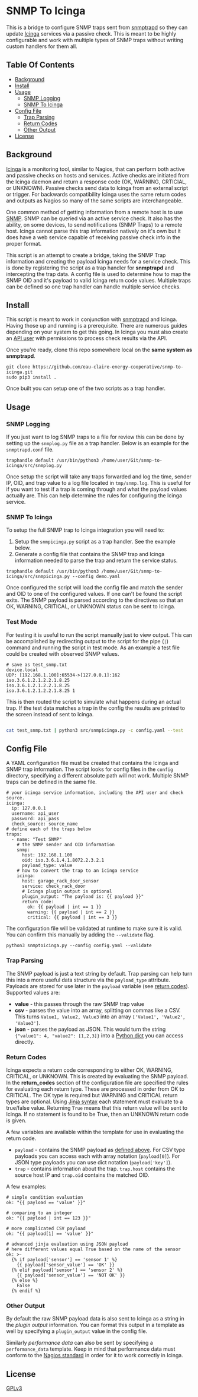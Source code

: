 # SNMP To Icinga

This is a bridge to configure SNMP traps sent from [snmptrapd](https://net-snmp.sourceforge.io/docs/man/snmptrapd.html) so they can update [Icinga](https://icinga.com/) services via a passive check. This is meant to be highly configurable and work with multiple types of SNMP traps without writing custom handlers for them all.

## Table Of Contents

- [Background](#background)
- [Install](#install)
- [Usage](#usage)
  - [SNMP Logging](#snmp-logging)
  - [SNMP To Icinga](#snmp-to-icinga)
- [Config File](#config-file)
  - [Trap Parsing](#trap-parsing)
  - [Return Codes](#return-codes)
  - [Other Output](#other-output)
- [License](#license)

## Background

[Icinga](https://icinga.com/) is a monitoring tool, similar to Nagios, that can perform both active and passive checks on hosts and services. Active checks are initiated from the Icinga daemon and return a response code (OK, WARNING, CRTICIAL, or UNKNOWN). Passive checks send data to Icinga from an external script or trigger. For backwards compatibility Icinga uses the same return codes and outputs as Nagios so many of the same scripts are interchangeable.

One common method of getting information from a remote host is to use [SNMP](https://en.wikipedia.org/wiki/Simple_Network_Management_Protocol). SNMP can be queried via an active service check. It also has the ability, on some devices, to send notifications (SNMP Traps) to a remote host. Icinga cannot parse this trap information natively on it's own but it does have a web service capable of receiving passive check info in the proper format.

This script is an attempt to create a bridge, taking the SNMP Trap information and creating the payload Icinga needs for a service check. This is done by registering the script as a trap handler for __snmptrapd__ and intercepting the trap data. A config file is used to determine how to map the SNMP OID and it's payload to valid Icinga return code values. Multiple traps can be defined so one trap handler can handle multiple service checks.

## Install

This script is meant to work in conjunction with [snmptrapd](https://net-snmp.sourceforge.io/docs/man/snmptrapd.html) and Icinga. Having those up and running is a prerequisite. There are numerous guides depending on your system to get this going. In Icinga you must also create an [API user](https://icinga.com/docs/icinga-2/latest/doc/09-object-types/#apiuser) with permissions to process check results via the API.

Once you're ready, clone this repo somewhere local on the __same system as snmptrapd__.

```
git clone https://github.com/eau-claire-energy-cooperative/snmp-to-icinga.git
sudo pip3 install .

```

Once built you can setup one of the two scripts as a trap handler.

## Usage

### SNMP Logging

If you just want to log SNMP traps to a file for review this can be done by setting up the `snmplog.py` file as a trap handler. Below is an example for the `snmptrapd.conf` file.

```
traphandle default /usr/bin/python3 /home/user/Git/snmp-to-icinga/src/snmplog.py
```

Once setup the script will take any traps forwarded and log the time, sender IP, OID, and trap value to a log file located in `tmp/snmp.log`. This is useful for if you want to test if a trap is coming through and what the payload values actually are. This can help determine the rules for configuring the Icinga service.

### SNMP To Icinga

To setup the full SNMP trap to Icinga integration you will need to:

1. Setup the `snmpicinga.py` script as a trap handler. See the example below.
2. Generate a config file that contains the SNMP trap and Icinga information needed to parse the trap and return the service status.

```
traphandle default /usr/bin/python3 /home/user/Git/snmp-to-icinga/src/snmpicinga.py --config demo.yaml
```

Once configured the script will load the config file and match the sender and OID to one of the configured values. If one can't be found the script exits. The SNMP payload is parsed according to the directives so that an OK, WARNING, CRITICAL, or UNKNOWN status can be sent to Icinga.

### Test Mode

For testing it is useful to run the script manually just to view output. This can be accomplished by redirecting output to the script for the pipe (`|`) command and running the script in test mode. As an example a test file could be created with observed SNMP values.

```
# save as test_snmp.txt
device.local
UDP: [192.168.1.100]:65534->[127.0.0.1]:162
iso.3.6.1.2.1.2.2.1.8.25
iso.3.6.1.2.1.2.2.1.8.25
iso.3.6.1.2.1.2.2.1.8.25 1

```

This is then routed the script to simulate what happens during an actual trap. If the test data matches a trap in the config the results are printed to the screen instead of sent to Icinga.

```bash

cat test_snmp.txt | python3 src/snmpicinga.py -c config.yaml --test

```

## Config File

A YAML configuration file must be created that contains the Icinga and SNMP trap information. The script looks for config files in the `config` directory, specifying a different absolute path will not work. Multiple SNMP traps can be defined in the same file.

```
# your icinga service information, including the API user and check source.
icinga:
  ip: 127.0.0.1
  username: api_user
  password: api_pass
  check_source: source_name
# define each of the traps below
traps:
  - name: "Test SNMP"
    # the SNMP sender and OID information
    snmp:
      host: 192.168.1.100
      oid: iso.3.6.1.4.1.8072.2.3.2.1
      payload_type: value
    # how to convert the trap to an icinga service
    icinga:
      host: garage_rack_door_sensor
      service: check_rack_door
      # Icinga plugin output is optional
      plugin_output: "The payload is: {{ payload }}"
      return_code:
        ok: {{ payload | int == 1 }}
        warning: {{ payload | int == 2 }}
        critical: {{ payload | int == 3 }}
```

The configuration file will be validated at runtime to make sure it is valid. You can confirm this manually by adding the `--validate` flag.

```
python3 snmptoicinga.py --config config.yaml --validate
```

### Trap Parsing

The SNMP payload is just a text string by default. Trap parsing can help turn this into a more useful data structure via the `payload_type` attribute. Payloads are stored for use later in the `payload` variable (see [return codes](#return-codes)). Supported values are:

* __value__ - this passes through the raw SNMP trap value
* __csv__ - parses the value into an array, splitting on commas like a CSV. This turns `Value1, Value2, Value3` into an array `['Value1', 'Value2', 'Value3']`.
* __json__ - parses the payload as JSON. This would turn the string `{"value1": 4, "value2": [1,2,3]}` into a [Python dict](https://docs.python.org/3/tutorial/datastructures.html#dictionaries) you can access directly.

### Return Codes

Icinga expects a return code corresponding to either OK, WARNING, CRITICAL, or UNKNOWN. This is created by evaluating the SNMP payload. In the __return_codes__ section of the configuration file are specified the rules for evaluating each return type. These are processed in order from OK to CRITICAL. The OK type is required but WARNING and CRITICAL return types are optional. Using [Jinja syntax](https://jinja.palletsprojects.com/en/3.1.x/templates/) each statement must evaluate to a true/false value. Returning `True` means that this return value will be sent to Icinga. If no statement is found to be True, then an UNKNOWN return code is given.

A few variables are available within the template for use in evaluating the return code.

* `payload` - contains the SNMP payload as [defined above](#trap-parsing). For CSV type payloads you can access each with array notation (`payload[0]`). For JSON type payloads you can use dict notation (`payload['key']`).
* `trap` - contains information about the trap. `trap.host` contains the source host IP and `trap.oid` contains the matched OID.

A few examples:

```
# simple condition evaluation
ok: "{{ payload == 'value' }}"

# comparing to an integer
ok: "{{ payload | int == 123 }}"

# more complicated CSV payload
ok: "{{ payload[1] == 'value' }}"

# advanced jinja evaluation using JSON payload
# here different values equal True based on the name of the sensor
ok: >-
  {% if payload['sensor'] == 'sensor 1' %}
    {{ payload['sensor_value'] == 'OK' }}
  {% elif payload['sensor'] == 'sensor 2' %}
    {{ payload['sensor_value'] == 'NOT OK' }}
  {% else %}
    False
  {% endif %}
```

### Other Output

By default the raw SNMP payload data is also sent to Icinga as a string in the _plugin output_ information. You can format this output in a template as well by specifying a `plugin_output` value in the config file.

Similarly _performance data_ can also be sent by specifying a `performance_data` template. Keep in mind that performance data must conform to the [Nagios standard](https://nagios-plugins.org/doc/guidelines.html#PLUGOUTPUT) in order for it to work correctly in Icinga.

## License

[GPLv3](https://github.com/eau-claire-energy-cooperative/snmp-to-icinga.git)
